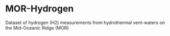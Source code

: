 # MOR-Hydrogen
Dataset of hydrogen (H2) measurements from hydrothermal vent-waters on the Mid-Oceanic Ridge (MOR)
